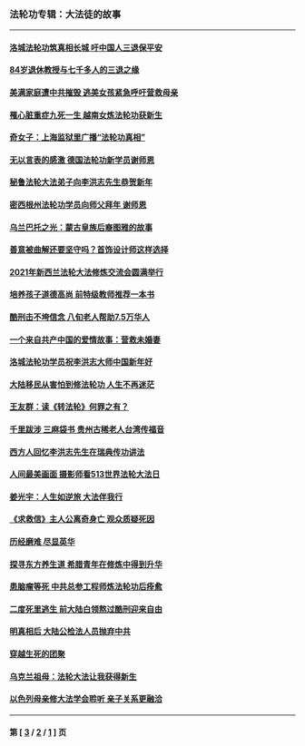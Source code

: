 ### 法轮功专辑：大法徒的故事
---
#### [洛城法轮功筑真相长城 吁中国人三退保平安](../../pages/nf1147481/n13892471.md?05020430) 
#### [84岁退休教授与七千多人的三退之缘](../../pages/nf1147481/n13796650.md?05020430) 
#### [美满家庭遭中共摧毁 逃美女孩紧急呼吁营救母亲](../../pages/nf1147481/n13792859.md?05020430) 
#### [罹心脏重症九死一生 越南女炼法轮功获新生](../../pages/nf1147481/n13732766.md?05020430) 
#### [奇女子：上海监狱里广播“法轮功真相”](../../pages/nf1147481/n13726443.md?05020430) 
#### [无以言表的感激 德国法轮功新学员谢师恩](../../pages/nf1147481/n13543790.md?05020430) 
#### [秘鲁法轮大法弟子向李洪志先生恭贺新年](../../pages/nf1147481/n13540182.md?05020430) 
#### [密西根州法轮功学员向师父拜年 谢师恩](../../pages/nf1147481/n13538183.md?05020430) 
#### [乌兰巴托之光：蒙古皇族后裔图雅的故事](../../pages/nf1147481/n13155759.md?05020430) 
#### [善意被曲解还要坚守吗？首饰设计师这样选择](../../pages/nf1147481/n13077575.md?05020430) 
#### [2021年新西兰法轮大法修炼交流会圆满举行](../../pages/nf1147481/n13033149.md?05020430) 
#### [培养孩子道德高尚 前特级教师推荐一本书](../../pages/nf1147481/n12938640.md?05020430) 
#### [酷刑击不垮信念 八旬老人帮助7.5万华人](../../pages/nf1147481/n12880712.md?05020430) 
#### [一个来自共产中国的爱情故事：营救未婚妻](../../pages/nf1147481/n12778386.md?05020430) 
#### [洛城法轮功学员祝李洪志大师中国新年好](../../pages/nf1147481/n12724685.md?05020430) 
#### [大陆移民从害怕到修法轮功 人生不再迷茫](../../pages/nf1147481/n12414325.md?05020430) 
#### [王友群：读《转法轮》何罪之有？](../../pages/nf1147481/n12408647.md?05020430) 
#### [千里跋涉 三麻袋书 贵州古稀老人台湾传福音](../../pages/nf1147481/n12198750.md?05020430) 
#### [西方人回忆李洪志先生在瑞典传功讲法](../../pages/nf1147481/n12099607.md?05020430) 
#### [人间最美画面 摄影师看513世界法轮大法日](../../pages/nf1147481/n12094118.md?05020430) 
#### [姜光宇：人生如逆旅 大法伴我行](../../pages/nf1147481/n12088664.md?05020430) 
#### [《求救信》主人公离奇身亡 观众质疑死因](../../pages/nf1147481/n11845215.md?05020430) 
#### [历经磨难 尽显英华](../../pages/nf1147481/n11723297.md?05020430) 
#### [探寻东方养生道 希腊青年在修炼中得到升华](../../pages/nf1147481/n11494502.md?05020430) 
#### [患脑瘤等死 中共总参工程师炼法轮功后痊愈](../../pages/nf1147481/n11466682.md?05020430) 
#### [二度死里逃生 前大陆白领熬过酷刑迎来自由](../../pages/nf1147481/n11368594.md?05020430) 
#### [明真相后 大陆公检法人员抛弃中共](../../pages/nf1147481/n11358618.md?05020430) 
#### [穿越生死的团聚](../../pages/nf1147481/n11258922.md?05020430) 
#### [乌克兰祖母：法轮大法让我获得新生](../../pages/nf1147481/n11269457.md?05020430) 
#### [以色列母亲修大法学会聆听 亲子关系更融洽](../../pages/nf1147481/n11268195.md?05020430) 

---
#### 第 [ [3](./3.md?05020430) / [2](./2.md?05020430) / [1](./1.md?05020430) ] 页
